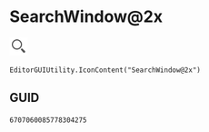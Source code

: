 # SearchWindow@2x
![](/img/SearchWindow@2x.png)

``` CSharp
EditorGUIUtility.IconContent("SearchWindow@2x")
```
## GUID
```
6707060085778304275
```
